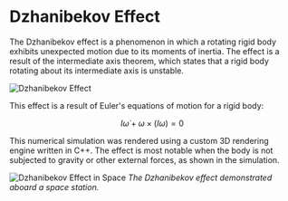 <script type="text/x-mathjax-config">
  MathJax.Hub.Config({
    tex2jax: {
      inlineMath: [ ['$','$'], ["\\(","\\)"] ],
      processEscapes: true
    }
  });
</script>
    
<script type="text/javascript"
        src="https://cdn.mathjax.org/mathjax/latest/MathJax.js?config=TeX-AMS-MML_HTMLorMML">
</script>

# Dzhanibekov Effect

The Dzhanibekov effect is a phenomenon in which a rotating rigid body exhibits unexpected motion due to its moments of inertia. The effect is a result of the intermediate axis theorem, which states that a rigid body rotating about its intermediate axis is unstable.

![Dzhanibekov Effect](2to1top.gif)

This effect is a result of Euler's equations of motion for a rigid body:

$$
I \dot{\omega} + \omega \times (I\omega) = 0
$$

This numerical simulation was rendered using a custom 3D rendering engine written in C++. The effect is most notable when the body is not subjected to gravity or other external forces, as shown in the simulation.

![Dzhanibekov Effect in Space](spacedemo.gif)
*The Dzhanibekov effect demonstrated aboard a space station.*